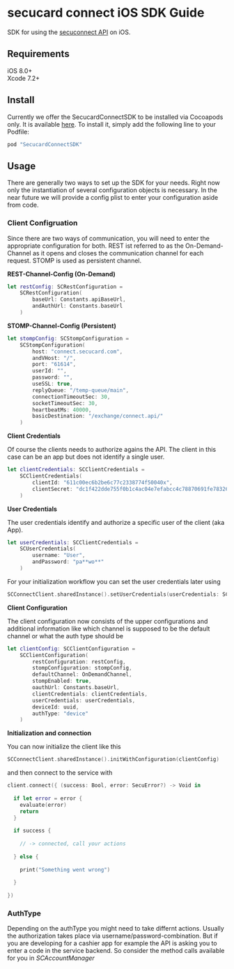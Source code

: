 # secucard connect iOS SDK Guide


SDK for using the [secuconnect API](http://developer.secuconnect.com/) on iOS.

## Requirements

iOS 8.0+  
Xcode 7.2+

## Install

Currently we offer the SecucardConnectSDK to be installed via Cocoapods only. It is available [here](http://cocoapods.org/). To install it, simply add the following line to your Podfile:

```ruby
pod "SecucardConnectSDK"
```

## Usage

There are generally two ways to set up the SDK for your needs. Right now only the instantiation of several configuration objects is necessary. In the near future we will provide a config plist to enter your configuration aside from code.

### Client Configruation

Since there are two ways of communication, you will need to enter the appropriate configuration for both. REST ist referred to as the On-Demand-Channel as it opens and closes the communication channel for each request. STOMP is used as persistent channel.

**REST-Channel-Config (On-Demand)**

```swift
let restConfig: SCRestConfiguration = 
	SCRestConfiguration(
		baseUrl: Constants.apiBaseUrl, 
		andAuthUrl: Constants.baseUrl
	)
```

**STOMP-Channel-Config (Persistent)**

```swift
let stompConfig: SCStompConfiguration = 
	SCStompConfiguration(
		host: "connect.secucard.com", 
		andVHost: "/", 
		port: "61614", 
		userId: "", 
		password: "", 
		useSSL: true, 
		replyQueue: "/temp-queue/main", 
		connectionTimeoutSec: 30, 
		socketTimeoutSec: 30, 
		heartbeatMs: 40000, 
		basicDestination: "/exchange/connect.api/"
	)
```

**Client Credentials**

Of course the clients needs to authorize agains the API. The client in this case can be an app but does not identify a single user. 

```swift
let clientCredentials: SCClientCredentials = 
	SCClientCredentials(
		clientId: "611c00ec6b2be6c77c2338774f50040x", 
		clientSecret: "dc1f422dde755f0b1c4ac04e7efabcc4c78870691fe783266d7d6c89439925eb"
	)
```

**User Credentials**

The user credentials identify and authorize a specific user of the client (aka App). 

```swift
let userCredentials: SCClientCredentials = 
	SCUserCredentials(
		username: "User", 
		andPassword: "pa**wo**"
	)
```

For your initialization workflow you can set the user credentials later using 

```swift
SCConnectClient.sharedInstance().setUserCredentials(userCredentials: SCUserCredentials)
```

**Client Configuration**

The client configuration now consists of the upper configurations and additional information like which channel is supposed to be the default channel or what the  auth type should be

```swift
let clientConfig: SCClientConfiguration = 
	SCClientConfiguration(
		restConfiguration: restConfig, 
		stompConfiguration: stompConfig, 
		defaultChannel: OnDemandChannel, 
		stompEnabled: true, 
		oauthUrl: Constants.baseUrl, 
		clientCredentials: clientCredentials, 
		userCredentials: userCredentials, 
		deviceId: uuid, 
		authType: "device"
	)     
```
**Initialization and connection**

You can now initialize the client like this

```swift
SCConnectClient.sharedInstance().initWithConfiguration(clientConfig)
```

and then connect to the service with

```swift
client.connect({ (success: Bool, error: SecuError?) -> Void in
  
  if let error = error {
    evaluate(error)
    return
  }
  
  if success {
    
    // -> connected, call your actions
    
  } else {
    
    print("Something went wrong")
    
  }
  
})
```

### AuthType

Depending on the authType you might need to take differnt actions. Usually the authorization takes place via username/password-combination. But if you are developing for a cashier app for example the API is asking you to enter a code in the service backend. So consider the method calls available for you in *SCAccountManager*